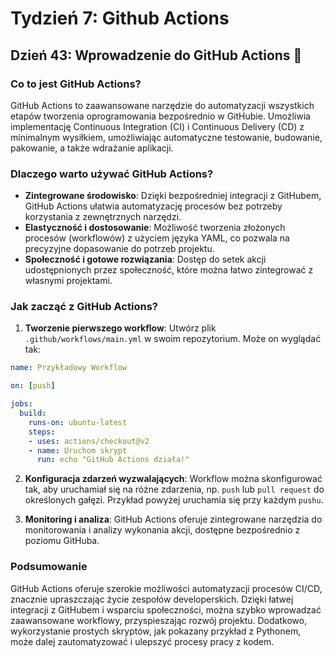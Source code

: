 # Tydzień 7: Github Actions

## Dzień 43: Wprowadzenie do GitHub Actions 🚀

### Co to jest GitHub Actions?
GitHub Actions to zaawansowane narzędzie do automatyzacji wszystkich etapów tworzenia oprogramowania bezpośrednio w GitHubie. Umożliwia implementację Continuous Integration (CI) i Continuous Delivery (CD) z minimalnym wysiłkiem, umożliwiając automatyczne testowanie, budowanie, pakowanie, a także wdrażanie aplikacji.

### Dlaczego warto używać GitHub Actions?
- **Zintegrowane środowisko**: Dzięki bezpośredniej integracji z GitHubem, GitHub Actions ułatwia automatyzację procesów bez potrzeby korzystania z zewnętrznych narzędzi.
- **Elastyczność i dostosowanie**: Możliwość tworzenia złożonych procesów (workflowów) z użyciem języka YAML, co pozwala na precyzyjne dopasowanie do potrzeb projektu.
- **Społeczność i gotowe rozwiązania**: Dostęp do setek akcji udostępnionych przez społeczność, które można łatwo zintegrować z własnymi projektami.

### Jak zacząć z GitHub Actions?
1. **Tworzenie pierwszego workflow**: Utwórz plik `.github/workflows/main.yml` w swoim repozytorium. Może on wyglądać tak:

~~~yaml
name: Przykładowy Workflow

on: [push]

jobs:
  build:
    runs-on: ubuntu-latest
    steps:
    - uses: actions/checkout@v2
    - name: Uruchom skrypt
      run: echo "GitHub Actions działa!"
~~~

2. **Konfiguracja zdarzeń wyzwalających**: Workflow można skonfigurować tak, aby uruchamiał się na różne zdarzenia, np. `push` lub `pull request` do określonych gałęzi. Przykład powyżej uruchamia się przy każdym `pushu`.

3. **Monitoring i analiza**: GitHub Actions oferuje zintegrowane narzędzia do monitorowania i analizy wykonania akcji, dostępne bezpośrednio z poziomu GitHuba.


### Podsumowanie
GitHub Actions oferuje szerokie możliwości automatyzacji procesów CI/CD, znacznie upraszczając życie zespołów developerskich. Dzięki łatwej integracji z GitHubem i wsparciu społeczności, można szybko wprowadzać zaawansowane workflowy, przyspieszając rozwój projektu. Dodatkowo, wykorzystanie prostych skryptów, jak pokazany przykład z Pythonem, może dalej zautomatyzować i ulepszyć procesy pracy z kodem.
